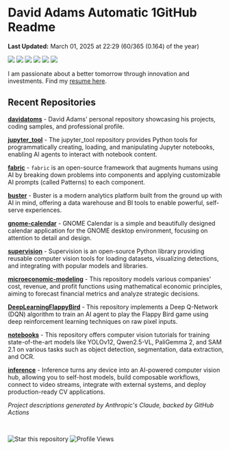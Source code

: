 # David Adams Automatic 1GitHub Readme

<p align="left"><b>Last Updated:</b> <!-- last_updated starts -->March 01, 2025 at 22:29 (60/365 (0.164) of the year)<!-- last_updated ends -->
</p>

<p align="left">
  <img src="https://img.shields.io/badge/Python-3776AB?style=flat&logo=python&logoColor=white" />
  <img src="https://img.shields.io/badge/Go-00ADD8?style=flat&logo=go&logoColor=white" />
  <img src="https://img.shields.io/badge/Rust-000000?style=flat&logo=rust&logoColor=white" />
  <img src="https://img.shields.io/badge/Racket-9F1D20?style=flat&logo=racket&logoColor=white" />
  <img src="https://img.shields.io/badge/React-20232A?style=flat&logo=react&logoColor=61DAFB" />
  <img src="https://img.shields.io/badge/Bash-4EAA25?style=flat&logo=gnu-bash&logoColor=white" />
</p>

I am passionate about a better tomorrow through innovation and investments. Find my [resume here](https://docs.google.com/document/d/1deAcWqb8XMO_oV23URmtHWdM7cHVlyMQpMUB47OZgyM/edit?tab=t.0).

## Recent Repositories
<!-- recent_repos starts -->
[**davidatoms**](https://github.com/davidatoms/davidatoms) - David Adams' personal repository showcasing his projects, coding samples, and professional profile.

[**jupyter_tool**](https://github.com/davidatoms/jupyter_tool) - The jupyter_tool repository provides Python tools for programmatically creating, loading, and manipulating Jupyter notebooks, enabling AI agents to interact with notebook content.

[**fabric**](https://github.com/davidatoms/fabric) - `fabric` is an open-source framework that augments humans using AI by breaking down problems into components and applying customizable AI prompts (called Patterns) to each component.

[**buster**](https://github.com/davidatoms/buster) - Buster is a modern analytics platform built from the ground up with AI in mind, offering a data warehouse and BI tools to enable powerful, self-serve experiences.

[**gnome-calendar**](https://github.com/davidatoms/gnome-calendar) - GNOME Calendar is a simple and beautifully designed calendar application for the GNOME desktop environment, focusing on attention to detail and design.

[**supervision**](https://github.com/davidatoms/supervision) - Supervision is an open-source Python library providing reusable computer vision tools for loading datasets, visualizing detections, and integrating with popular models and libraries.

[**microeconomic-modeling**](https://github.com/davidatoms/microeconomic-modeling) - This repository models various companies' cost, revenue, and profit functions using mathematical economic principles, aiming to forecast financial metrics and analyze strategic decisions.

[**DeepLearningFlappyBird**](https://github.com/davidatoms/DeepLearningFlappyBird) - This repository implements a Deep Q-Network (DQN) algorithm to train an AI agent to play the Flappy Bird game using deep reinforcement learning techniques on raw pixel inputs.

[**notebooks**](https://github.com/davidatoms/notebooks) - This repository offers computer vision tutorials for training state-of-the-art models like YOLOv12, Qwen2.5-VL, PaliGemma 2, and SAM 2.1 on various tasks such as object detection, segmentation, data extraction, and OCR.

[**inference**](https://github.com/davidatoms/inference) - Inference turns any device into an AI-powered computer vision hub, allowing you to self-host models, build composable workflows, connect to video streams, integrate with external systems, and deploy production-ready CV applications.
<!-- recent_repos ends -->

_Project descriptions generated by Anthropic's Claude, backed by GitHub Actions_

<br>

![Star this repository](https://img.shields.io/badge/Star%20this%20repository-FFDD00?style=flat&logo=github&logoColor=white)
![Profile Views](https://komarev.com/ghpvc/?username=davidatoms&style=flat&color=blue&label=Views)